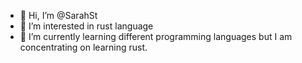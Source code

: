 - 👋 Hi, I’m @SarahSt
- 👀 I’m interested in rust language
- 🌱 I’m currently learning different programming languages but I am concentrating on learning rust.


<!---
SarahSt1/SarahSt1 is a ✨ special ✨ repository because its `README.md` (this file) appears on your GitHub profile.
You can click the Preview link to take a look at your changes.
--->
